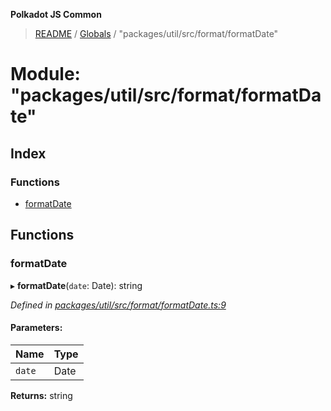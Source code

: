 **Polkadot JS Common**

> [README](../README.md) / [Globals](../globals.md) / "packages/util/src/format/formatDate"

# Module: "packages/util/src/format/formatDate"

## Index

### Functions

* [formatDate](_packages_util_src_format_formatdate_.md#formatdate)

## Functions

### formatDate

▸ **formatDate**(`date`: Date): string

*Defined in [packages/util/src/format/formatDate.ts:9](https://github.com/polkadot-js/common/blob/dd1220ac/packages/util/src/format/formatDate.ts#L9)*

#### Parameters:

Name | Type |
------ | ------ |
`date` | Date |

**Returns:** string
